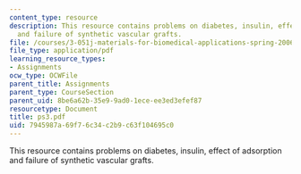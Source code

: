 ```yaml
---
content_type: resource
description: This resource contains problems on diabetes, insulin, effect of adsorption
  and failure of synthetic vascular grafts.
file: /courses/3-051j-materials-for-biomedical-applications-spring-2006/7945987a69f76c34c2b9c63f104695c0_ps3.pdf
file_type: application/pdf
learning_resource_types:
- Assignments
ocw_type: OCWFile
parent_title: Assignments
parent_type: CourseSection
parent_uid: 8be6a62b-35e9-9ad0-1ece-ee3ed3efef87
resourcetype: Document
title: ps3.pdf
uid: 7945987a-69f7-6c34-c2b9-c63f104695c0
---
```

This resource contains problems on diabetes, insulin, effect of adsorption and failure of synthetic vascular grafts.

